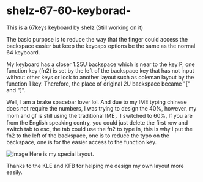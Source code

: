 # shelz-67-60-keyborad-
This is a 67keys keyboard by shelz
(Still working on it)


The basic purpose is to reduce the way that the finger could access the backspace easier but keep the keycaps options be the same as the normal 64 keyboard.


My keyboard has a closer 1.25U backspace which is near to the key P, one function key (fn2) is set by the left of the backspace key that has not input without other keys or lock to another layout such as coleman layout by the function 1 key. Therefore, the place of original 2U backspace became "[" and "]".

Well, I am a brake spacebar lover lol.
And due to my IME typing chinese does not require the numbers, I was trying to design the 40%, however, my mom and gf is still using the traditional IME，I switched to 60%, If you are from the English speaking contry, you could just delete the first row and switch tab to esc, the tab could use the fn2 to type in, this is why I put the fn2 to the left of the backspace, one is to reduce the typo on the backspace, one is for the easier access to the function key.

![image](https://user-images.githubusercontent.com/46231785/113016869-77cb8e80-91b1-11eb-834a-982fad4d0802.png)
Here is my special layout.




Thanks to the KLE and KFB for helping me design my own layout more easily.
